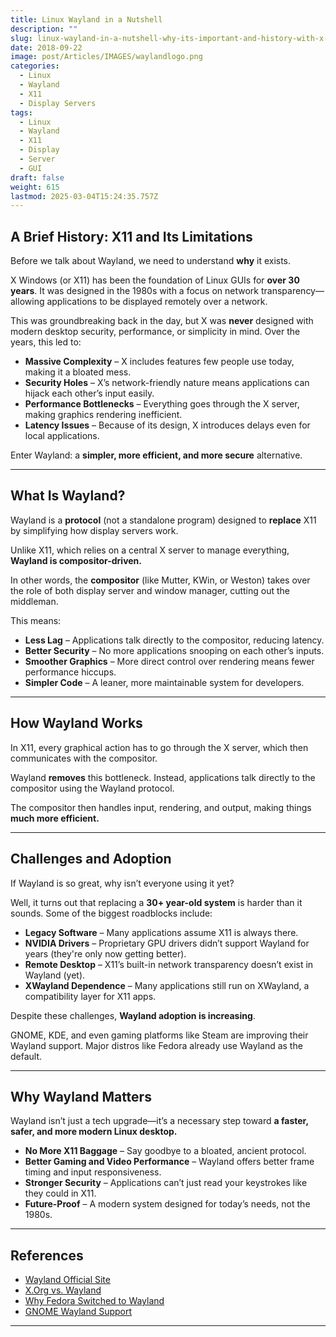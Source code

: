 ```yaml
---
title: Linux Wayland in a Nutshell
description: ""
slug: linux-wayland-in-a-nutshell-why-its-important-and-history-with-x-windows
date: 2018-09-22
image: post/Articles/IMAGES/waylandlogo.png
categories:
  - Linux
  - Wayland
  - X11
  - Display Servers
tags:
  - Linux
  - Wayland
  - X11
  - Display
  - Server
  - GUI
draft: false
weight: 615
lastmod: 2025-03-04T15:24:35.757Z
---
```

## A Brief History: X11 and Its Limitations

Before we talk about Wayland, we need to understand **why** it exists.

X Windows (or X11) has been the foundation of Linux GUIs for **over 30 years**. It was designed in the 1980s with a focus on network transparency—allowing applications to be displayed remotely over a network.

This was groundbreaking back in the day, but X was **never** designed with modern desktop security, performance, or simplicity in mind. Over the years, this led to:

* **Massive Complexity** – X includes features few people use today, making it a bloated mess.
* **Security Holes** – X’s network-friendly nature means applications can hijack each other’s input easily.
* **Performance Bottlenecks** – Everything goes through the X server, making graphics rendering inefficient.
* **Latency Issues** – Because of its design, X introduces delays even for local applications.

Enter Wayland: a **simpler, more efficient, and more secure** alternative.

***

## What Is Wayland?

Wayland is a **protocol** (not a standalone program) designed to **replace** X11 by simplifying how display servers work.

Unlike X11, which relies on a central X server to manage everything, **Wayland is compositor-driven.**

In other words, the **compositor** (like Mutter, KWin, or Weston) takes over the role of both display server and window manager, cutting out the middleman.

This means:

* **Less Lag** – Applications talk directly to the compositor, reducing latency.
* **Better Security** – No more applications snooping on each other’s inputs.
* **Smoother Graphics** – More direct control over rendering means fewer performance hiccups.
* **Simpler Code** – A leaner, more maintainable system for developers.

***

## How Wayland Works

In X11, every graphical action has to go through the X server, which then communicates with the compositor.

Wayland **removes** this bottleneck. Instead, applications talk directly to the compositor using the Wayland protocol.

The compositor then handles input, rendering, and output, making things **much more efficient.**

***

## Challenges and Adoption

If Wayland is so great, why isn’t everyone using it yet?

Well, it turns out that replacing a **30+ year-old system** is harder than it sounds. Some of the biggest roadblocks include:

* **Legacy Software** – Many applications assume X11 is always there.
* **NVIDIA Drivers** – Proprietary GPU drivers didn’t support Wayland for years (they're only now getting better).
* **Remote Desktop** – X11’s built-in network transparency doesn’t exist in Wayland (yet).
* **XWayland Dependence** – Many applications still run on XWayland, a compatibility layer for X11 apps.

Despite these challenges, **Wayland adoption is increasing**.

GNOME, KDE, and even gaming platforms like Steam are improving their Wayland support. Major distros like Fedora already use Wayland as the default.

***

## Why Wayland Matters

Wayland isn’t just a tech upgrade—it’s a necessary step toward **a faster, safer, and more modern Linux desktop.**

* **No More X11 Baggage** – Say goodbye to a bloated, ancient protocol.
* **Better Gaming and Video Performance** – Wayland offers better frame timing and input responsiveness.
* **Stronger Security** – Applications can’t just read your keystrokes like they could in X11.
* **Future-Proof** – A modern system designed for today’s needs, not the 1980s.

***

## References

* [Wayland Official Site](https://wayland.freedesktop.org/)
* [X.Org vs. Wayland](https://www.x.org/wiki/Wayland/)
* [Why Fedora Switched to Wayland](https://fedoraproject.org/wiki/Wayland)
* [GNOME Wayland Support](https://wiki.gnome.org/Initiatives/Wayland)

***
